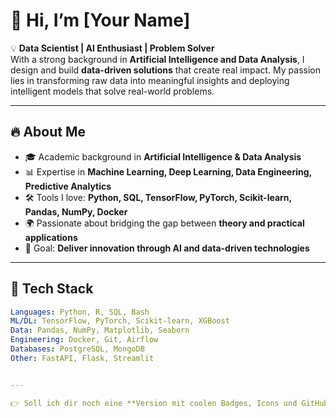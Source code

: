 # 👋 Hi, I’m [Your Name]

💡 **Data Scientist | AI Enthusiast | Problem Solver**  
With a strong background in **Artificial Intelligence and Data Analysis**, I design and build **data-driven solutions** that create real impact. My passion lies in transforming raw data into meaningful insights and deploying intelligent models that solve real-world problems.  

---

## 🔥 About Me
- 🎓 Academic background in **Artificial Intelligence & Data Analysis**  
- 📊 Expertise in **Machine Learning, Deep Learning, Data Engineering, Predictive Analytics**  
- 🛠️ Tools I love: **Python, SQL, TensorFlow, PyTorch, Scikit-learn, Pandas, NumPy, Docker**  
- 🌍 Passionate about bridging the gap between **theory and practical applications**  
- 🚀 Goal: **Deliver innovation through AI and data-driven technologies**  

---

## 🧰 Tech Stack
```yaml
Languages: Python, R, SQL, Bash
ML/DL: TensorFlow, PyTorch, Scikit-learn, XGBoost
Data: Pandas, NumPy, Matplotlib, Seaborn
Engineering: Docker, Git, Airflow
Databases: PostgreSQL, MongoDB
Other: FastAPI, Flask, Streamlit


---

👉 Soll ich dir noch eine **Version mit coolen Badges, Icons und GitHub-Statistik-Cards** bauen, damit dein Profil richtig modern und „wow“ aussieht?
